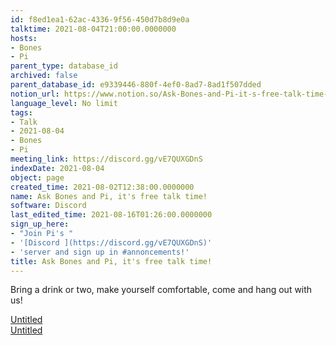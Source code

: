 ```yaml
---
id: f8ed1ea1-62ac-4336-9f56-450d7b8d9e0a
talktime: 2021-08-04T21:00:00.0000000
hosts:
- Bones
- Pi
parent_type: database_id
archived: false
parent_database_id: e9339446-880f-4ef0-8ad7-8ad1f507dded
notion_url: https://www.notion.so/Ask-Bones-and-Pi-it-s-free-talk-time-f8ed1ea162ac43369f56450d7b8d9e0a
language_level: No limit
tags:
- Talk
- 2021-08-04
- Bones
- Pi
meeting_link: https://discord.gg/vE7QUXGDnS
indexDate: 2021-08-04
object: page
created_time: 2021-08-02T12:38:00.0000000
name: Ask Bones and Pi, it's free talk time!
software: Discord
last_edited_time: 2021-08-16T01:26:00.0000000
sign_up_here:
- "Join Pi's "
- '[Discord ](https://discord.gg/vE7QUXGDnS)'
- 'server and sign up in #annoncements!'
title: Ask Bones and Pi, it's free talk time!
---
```


Bring a drink or two, make yourself comfortable, come and hang out with us!

[Untitled](https://www.notion.so/12c4a9e645d54aefa860b5f927a0b220)   
[Untitled](https://www.notion.so/482e61b02b9c4456b2b4fe86bb7544c6)   







